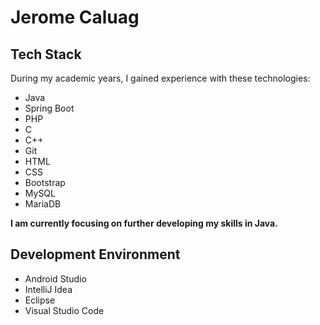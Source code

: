 # Jerome Caluag

## Tech Stack
During my academic years, I gained experience with these technologies:

* Java
* Spring Boot
* PHP
* C
* C++
* Git
* HTML
* CSS
* Bootstrap
* MySQL
* MariaDB

**I am currently focusing on further developing my skills in Java.**

## Development Environment
* Android Studio
* IntelliJ Idea
* Eclipse
* Visual Studio Code
